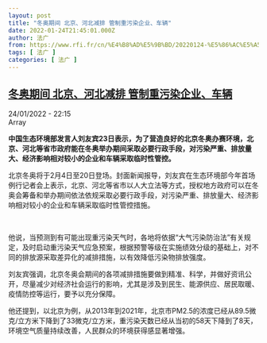 ```yaml
---
layout: post
title: "冬奥期间 北京、河北减排 管制重污染企业、车辆"
date: 2022-01-24T21:45:01.000Z
author: 法广
from: https://www.rfi.fr/cn/%E4%B8%AD%E5%9B%BD/20220124-%E5%86%AC%E5%A5%A5%E6%9C%9F%E9%97%B4-%E5%8C%97%E4%BA%AC-%E6%B2%B3%E5%8C%97%E5%87%8F%E6%8E%92-%E7%AE%A1%E5%88%B6%E9%87%8D%E6%B1%A1%E6%9F%93%E4%BC%81%E4%B8%9A-%E8%BD%A6%E8%BE%86
tags: [ 法广 ]
categories: [ 法广 ]
---
```

<!--1643060701000-->
[冬奥期间 北京、河北减排 管制重污染企业、车辆](https://www.rfi.fr/cn/%E4%B8%AD%E5%9B%BD/20220124-%E5%86%AC%E5%A5%A5%E6%9C%9F%E9%97%B4-%E5%8C%97%E4%BA%AC-%E6%B2%B3%E5%8C%97%E5%87%8F%E6%8E%92-%E7%AE%A1%E5%88%B6%E9%87%8D%E6%B1%A1%E6%9F%93%E4%BC%81%E4%B8%9A-%E8%BD%A6%E8%BE%86)
------

<div>
<div>24/01/2022 - 22:15</div>Array<p><strong>                    中国生态环境部发言人刘友宾23日表示，为了营造良好的北京冬奥办赛环境，北京、河北等省市政府能在冬奥举办期间采取必要行政手段，对污染严重、排放量大、经济影响相对较小的企业和车辆采取临时性管控。                </strong></p><div >                    <p>北京冬奥将于2月4日至20日登场。封面新闻报导，刘友宾在生态环境部今年首场例行记者会上表示，北京、河北等省市以人大立法等方式，授权地方政府可以在冬奥会筹备和举办期间依法依规采取必要行政手段，对污染严重、排放量大、经济影响相对较小的企业和车辆采取临时性管控措施。</p><p> </p><p>他说，当预测到有可能出现重污染天气时，各地将依据“大气污染防治法”有关规定，及时启动重污染天气应急预案，根据预警等级在实施绩效分级的基础上，对不同的排放源采取差异化的减排措施，以有效降低污染物排放强度。</p><p>刘友宾强调，北京冬奥会期间的各项减排措施要做到精准、科学，并做好资讯公开，尽量减少对经济社会运行的影响，尤其是涉及到民生、能源供应、居民取暖、疫情防控等运行，要予以充分保障。</p><p>他还提到，以北京为例，从2013年到2021年，北京市PM2.5的浓度已经从89.5微克/立方米下降到了33微克/立方米，重污染天数已经从当初的58天下降到了8天，环境空气质量持续改善，人民群众的环境获得感显著增强。</p>                                            <div data-selfpromo-newsletter>    </div>    <div data-selfpromo-app>    </div>                </div>
</div>
